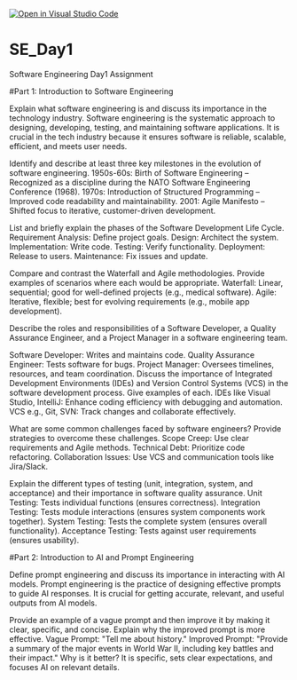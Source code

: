 [![Open in Visual Studio Code](https://classroom.github.com/assets/open-in-vscode-2e0aaae1b6195c2367325f4f02e2d04e9abb55f0b24a779b69b11b9e10269abc.svg)](https://classroom.github.com/online_ide?assignment_repo_id=18403973&assignment_repo_type=AssignmentRepo)
# SE_Day1
Software Engineering Day1 Assignment

#Part 1: Introduction to Software Engineering

Explain what software engineering is and discuss its importance in the technology industry.
Software engineering is the systematic approach to designing, developing, testing, and maintaining software applications. It is crucial in the tech industry because it ensures software is reliable, scalable, efficient, and meets user needs.


Identify and describe at least three key milestones in the evolution of software engineering.
1950s-60s: Birth of Software Engineering – Recognized as a discipline during the NATO Software Engineering Conference (1968).
1970s: Introduction of Structured Programming – Improved code readability and maintainability.
2001: Agile Manifesto – Shifted focus to iterative, customer-driven development.


List and briefly explain the phases of the Software Development Life Cycle.
Requirement Analysis: Define project goals.
Design: Architect the system.
Implementation: Write code.
Testing: Verify functionality.
Deployment: Release to users.
Maintenance: Fix issues and update.

Compare and contrast the Waterfall and Agile methodologies. Provide examples of scenarios where each would be appropriate.
Waterfall: Linear, sequential; good for well-defined projects (e.g., medical software).
Agile: Iterative, flexible; best for evolving requirements (e.g., mobile app development).

Describe the roles and responsibilities of a Software Developer, a Quality Assurance Engineer, and a Project Manager in a software engineering team.

Software Developer: Writes and maintains code.
Quality Assurance Engineer: Tests software for bugs.
Project Manager: Oversees timelines, resources, and team coordination.
Discuss the importance of Integrated Development Environments (IDEs) and Version Control Systems (VCS) in the software development process. Give examples of each.
IDEs like Visual Studio, IntelliJ: Enhance coding efficiency with debugging and automation.
VCS e.g., Git, SVN: Track changes and collaborate effectively.

What are some common challenges faced by software engineers? Provide strategies to overcome these challenges.
Scope Creep: Use clear requirements and Agile methods.
Technical Debt: Prioritize code refactoring.
Collaboration Issues: Use VCS and communication tools like Jira/Slack.

Explain the different types of testing (unit, integration, system, and acceptance) and their importance in software quality assurance.
Unit Testing: Tests individual functions (ensures correctness).
Integration Testing: Tests module interactions (ensures system components work together).
System Testing: Tests the complete system (ensures overall functionality).
Acceptance Testing: Tests against user requirements (ensures usability).

#Part 2: Introduction to AI and Prompt Engineering


Define prompt engineering and discuss its importance in interacting with AI models.
Prompt engineering is the practice of designing effective prompts to guide AI responses. It is crucial for getting accurate, relevant, and useful outputs from AI models.

Provide an example of a vague prompt and then improve it by making it clear, specific, and concise. Explain why the improved prompt is more effective.
Vague Prompt: "Tell me about history."
Improved Prompt: "Provide a summary of the major events in World War II, including key battles and their impact."
Why is it better?
It is specific, sets clear expectations, and focuses AI on relevant details.

